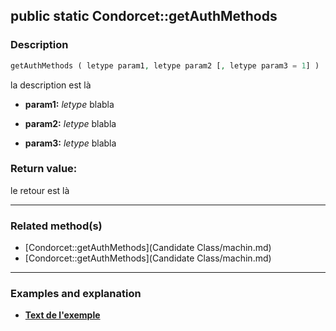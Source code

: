 ## public static Condorcet::getAuthMethods

### Description    

```php
getAuthMethods ( letype param1, letype param2 [, letype param3 = 1] )
```

la description
est là    
- **param1:** *letype* blabla

- **param2:** *letype* blabla

- **param3:** *letype* blabla



### Return value:   

le retour
est là


---------------------------------------

### Related method(s)      

* [Condorcet::getAuthMethods](Candidate Class/machin.md)    
* [Condorcet::getAuthMethods](Candidate Class/machin.md)    

---------------------------------------

### Examples and explanation

* **[Text de l'exemple](link)**    
